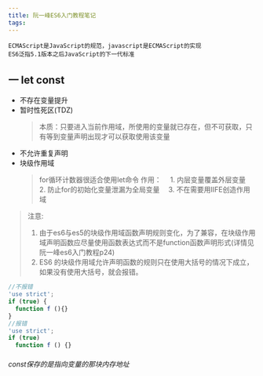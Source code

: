 ```yaml
---
title: 阮一峰ES6入门教程笔记
tags:
---
```

```
ECMAScript是JavaScript的规范，javascript是ECMAScript的实现
ES6泛指5.1版本之后JavaScript的下一代标准
```

## 一 let const

- 不存在变量提升
- 暂时性死区(TDZ)
  > 本质：只要进入当前作用域，所使用的变量就已存在，但不可获取，只有等到变量声明出现才可以获取使用该变量 
- 不允许重复声明
- 块级作用域
  > for循环计数器很适合使用let命令
  作用：
  &emsp;1. 内层变量覆盖外层变量
  &emsp;2. 防止for的初始化变量泄漏为全局变量
  &emsp;3. 不在需要用IIFE创造作用域 

> 注意:
> 1. 由于es6与es5的块级作用域函数声明规则变化，为了兼容，在块级作用域声明函数应尽量使用函数表达式而不是function函数声明形式(详情见阮一峰es6入门教程p24)
> 2. ES6 的块级作用域允许声明函数的规则只在使用大括号的情况下成立，如果没有使用大括号，就会报错。

``` javascript
//不报错
'use strict';
if (true) {
  function f (){}
}
//报错
'use strict';
if (true)
  function f () {}
```

###### const保存的是指向变量的那块内存地址
